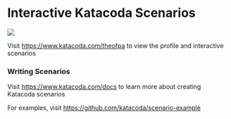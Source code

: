 # Interactive Katacoda Scenarios

[![](http://shields.katacoda.com/katacoda/theofpa/count.svg)](https://www.katacoda.com/theofpa "Get your profile on Katacoda.com")

Visit https://www.katacoda.com/theofpa to view the profile and interactive scenarios

### Writing Scenarios
Visit https://www.katacoda.com/docs to learn more about creating Katacoda scenarios

For examples, visit https://github.com/katacoda/scenario-example
